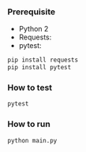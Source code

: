 ### Prerequisite

* Python 2
* Requests:
* pytest:

```bash
pip install requests
pip install pytest
```

### How to test

```bash
pytest
```

### How to run

```
python main.py
```